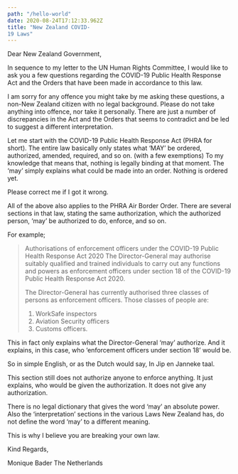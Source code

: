 ```yaml
---
path: "/hello-world"
date: 2020-08-24T17:12:33.962Z
title: "New Zealand COVID- 
19 Laws"
---
```


Dear New Zealand Government,


In sequence to my letter to the UN Human Rights Committee, I would like to ask you a few questions regarding the COVID-19 Public Health Response Act and the Orders that have been made in accordance to this law.

I am sorry for any offence you might take by me asking these questions, a non-New Zealand citizen with no legal background. Please do not take anything into offence, nor take it personally. There are just a number of discrepancies in the Act and the Orders that seems to contradict and be led to suggest a different interpretation.

Let me start with the COVID-19 Public Health Response Act (PHRA for short). The entire law basically only states what ‘MAY’ be ordered, authorized, amended, required, and so on. (with a few exemptions) To my knowledge that means that, nothing is legally binding at that moment. The ‘may’ simply explains what could be made into an order. Nothing is ordered yet.

Please correct me if I got it wrong. 

All of the above also applies to the PHRA Air Border Order. There are several sections in that law, stating the same authorization, which the authorized person, ‘may’ be authorized to do, enforce, and so on.

For example;

> Authorisations of enforcement officers under the COVID-19 Public Health Response Act 2020
The Director-General may authorise suitably qualified and trained individuals to carry out any functions and powers as enforcement officers under section 18 of the COVID-19 Public Health Response Act 2020. 
> 
> The Director-General has currently authorised three classes of persons as enforcement officers. Those classes of people are:
> 1.	WorkSafe inspectors
> 2.	Aviation Security officers
> 3.	Customs officers. 


This in fact only explains what the Director-General ‘may’ authorize. And it explains, in this case, who ‘enforcement officers under section 18’ would be. 

So in simple English, or as the Dutch would say, In Jip en Janneke taal.

This section still does not authorize anyone to enforce anything. It just explains, who would be given the authorization. It does not give any authorization. 

There is no legal dictionary that gives the word ‘may’ an absolute power. Also the ‘interpretation’ sections in the various Laws New Zealand has, do not define the word ‘may’ to a different meaning.

This is why I believe you are breaking your own law.

Kind Regards,

Monique Bader
The Netherlands


